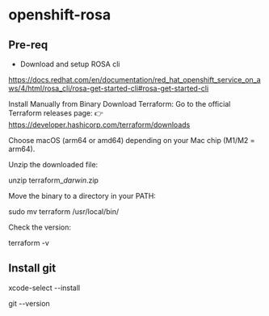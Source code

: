 # openshift-rosa

## Pre-req

- Download and setup ROSA cli

https://docs.redhat.com/en/documentation/red_hat_openshift_service_on_aws/4/html/rosa_cli/rosa-get-started-cli#rosa-get-started-cli


Install Manually from Binary
Download Terraform: Go to the official Terraform releases page:
👉 https://developer.hashicorp.com/terraform/downloads

Choose macOS (arm64 or amd64) depending on your Mac chip (M1/M2 = arm64).

Unzip the downloaded file:

  unzip terraform_<version>_darwin_<arch>.zip

Move the binary to a directory in your PATH:

  sudo mv terraform /usr/local/bin/
  
Check the version:

  terraform -v


## Install git

  xcode-select --install

  git --version


  

